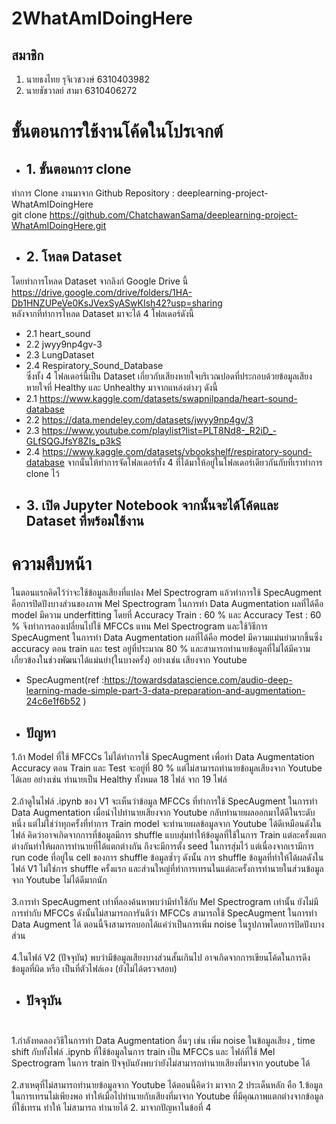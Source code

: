 # 2WhatAmIDoingHere
## สมาชิก
1. นายธงไทย รุจิเวชวงษ์ 6310403982
2. นายชัชวาลย์ สามา 6310406272

# ขั้นตอนการใช้งานโค้ดในโปรเจกต์

- ## 1. ขั้นตอนการ clone
ทำการ Clone งานมาจาก Github Repository : deeplearning-project-WhatAmIDoingHere <br />
git clone https://github.com/ChatchawanSama/deeplearning-project-WhatAmIDoingHere.git

- ## 2. โหลด Dataset
โดยทำการโหลด Dataset จากลิงก์ Google Drive นี้ <br />
https://drive.google.com/drive/folders/1HA-Db1HNZUPeVe0KsJVexSyASwKIsh42?usp=sharing <br />
หลังจากที่ทำการโหลด Dataset มาจะได้ 4 โฟลเดอร์ดังนี้ <br />
* 2.1 heart_sound 
* 2.2 jwyy9np4gv-3 
* 2.3 LungDataset 
* 2.4 Respiratory_Sound_Database <br />
ซึ่งทั้ง 4 โฟลเดอร์นี้เป็น Dataset เกี่ยวกับเสียงหายใจบริเวณปอดที่ประกอบด้วยข้อมูลเสียงหายใจที่ Healthy และ Unhealthy มาจากแหล่งต่างๆ ดังนี้ <br />
* 2.1 https://www.kaggle.com/datasets/swapnilpanda/heart-sound-database
* 2.2 https://data.mendeley.com/datasets/jwyy9np4gv/3
* 2.3 https://www.youtube.com/playlist?list=PLT8Nd8-_R2iD_-GLfSQGJfsY8ZIs_p3kS
* 2.4 https://www.kaggle.com/datasets/vbookshelf/respiratory-sound-database
จากนั้นให้ทำการจัดโฟลเดอร์ทั้ง 4 ที่ได้มาให้อยู่ในโฟลเดอร์เดียวกันกับที่เราทำการ clone ไว้ <br />

- ## 3. เปิด Jupyter Notebook จากนั้นจะได้โค้ดและ Dataset ที่พร้อมใช้งาน

# ความคืบหน้า
ในตอนแรกคิดไว้ว่าจะใช้ข้อมูลเสียงที่แปลง Mel Spectrogram แล้วทำการใช้ SpecAugment คือการปิดปังบางส่วนของภาพ Mel Spectrogram ในการทำ Data Augmentation ผลที่ได้คือ model มีความ underfitting โดยที่ Accuracy Train : 60 % และ Accuracy Test : 60 % จึงทำการลองเปลี่ยนไปใช้ MFCCs แทน Mel Spectrogram และใช้วิธีการ SpecAugment ในการทำ Data Augmentation ผลที่ได้คือ model มีความแม่นยำมากขึ้นซึ่ง accuracy ตอน train และ test อยู่ที่ประมาณ 80 % และสามารถทำนายข้อมูลที่ไม่ได้มีความเกี่ยวข้องในช่วงพัฒนาได้แม่นยำ(ในบางครั้ง) อย่างเช่น เสียงจาก Youtube <br />
- SpecAugment(ref :https://towardsdatascience.com/audio-deep-learning-made-simple-part-3-data-preparation-and-augmentation-24c6e1f6b52 )<br />
- ## ปัญหา
1.ถ้า Model ที่ใช้ MFCCs ไม่ได้ทำการใช้ SpecAugment เพื่อทำ Data Augmentation Accuracy ตอน Train และ Test จะอยู่ที่ 80 % แต่ไม่สามารถทำนายข้อมูลเสียงจาก Youtube ได้เลย อย่างเช่น ทำนายเป็น Healthy ทั้งหมด 18 ไฟล์ จาก 19 ไฟล์<br /><br />
2.ถ้าดูในไฟล์ .ipynb ของ V1 จะเห็นว่าข้อมูล MFCCs ที่ทำการใช้ SpecAugment ในการทำ Data Augmentation เมื่อนำไปทำนายเสียงจาก Youtube กลับทำนายผลออกมาได้ดีในระดับหนึ่ง แต่ไม่ใช่ว่าทุกครั้งที่ทำการ Train model จะทำนายผลข้อมูลจาก Youtube ได้ดีเหมือนดังในไฟล์ คิดว่าอาจเกิดจากการที่ข้อมูลมีการ shuffle แบบสุ่มทำให้ข้อมูลที่ใช้ในการ Train แต่ละครั้งแตกต่างกันทำให้ผลการทำนายที่ได้แตกต่างกัน ถึงจะมีการตั้ง seed ในการสุ่มไว้ แต่เนื่องจากเรามีการ run code ที่อยู่ใน cell ของการ shuffle ข้อมูลซ้ำๆ ดังนั้น การ shuffle ข้อมูลที่ทำให้ได้ผลดังในไฟล์ V1 ไม่ใช่การ shuffle ครั้งแรก และส่วนใหญ่ที่ทำการเทรนในแต่ละครั้งการทำนายในส่วนข้อมูลจาก Youtube ไม่ได้ดีมากนัก<br /><br />
3.การทำ SpecAugment เท่าที่ลองค้นหาพบว่ามีทำใช้กับ Mel Spectrogram เท่านั้น ยังไม่มีการทำกับ MFCCs ดังนั้นไม่สามารถการันตีว่า MFCCs สามารถใช้ SpecAugment ในการทำ Data Augment ได้ ตอนนี้จึงสามารถบอกได้แค่ว่าเป็นการเพิ่ม noise ในรูปภาพโดยการปิดปังบางส่วน<br /><br />
4.ในไฟล์ V2 (ปัจจุบัน) พบว่ามีข้อมูลเสียงบางส่วนสั้นเกินไป อาจเกิดจากการเขียนโค้ดในการดึงข้อมูลที่ผิด หรือ เป็นที่ตัวไฟล์เอง (ยังไม่ได้ตรวจสอบ)<br />
- ## ปัจจุบัน<br /><br />
1.กำลังทดลองวิธีในการทำ Data Augmentation อื่นๆ เช่น เพิ่ม noise ในข้อมูลเสียง , time shift กับทั้งไฟล์ .ipynb ที่ใช้ข้อมูลในการ train เป็น MFCCs และ ไฟล์ที่ใช้ Mel Spectrogram ในการ train ปัจจุบันยังพบว่ายังไม่สามารถทำนายเสียงที่มาจาก youtube ได้<br /><br />
2.สาเหตุที่ไม่สามารถทำนายข้อมูลจาก Youtube ได้ตอนนี้คิดว่า มาจาก 2 ประเด็นหลัก คือ 1.ข้อมูลในการเทรนไม่เพียงพอ ทำให้เมื่อไปทำนายกับเสียงที่มาจาก Youtube ที่มีคุณภาพแตกต่างจากข้อมูลที่ใช้เทรน ทำให้ ไม่สามารถ ทำนายได้ 2. มาจากปัญหาในข้อที่ 4<br /><br />

